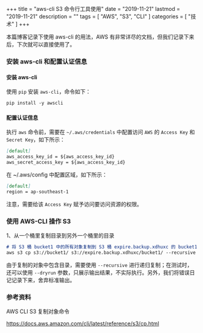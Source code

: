 +++
title = "aws-cli S3 命令行工具使用"
date = "2019-11-21"
lastmod = "2019-11-21"
description = ""
tags = [
    "AWS",
    "S3",
    "CLI"
]
categories = [
    "技术"
]
+++

本篇博客记录下使用 aws-cli 的用法，AWS 有非常详尽的文档，但我们记录下来后，下次就可以直接使用了。

<!--more-->

### 安装 aws-cli 和配置认证信息

#### 安装 aws-cli
使用 `pip` 安装 `aws-cli`，命令如下：
```markdown
pip install -y awscli
```

#### 配置认证信息
执行 `aws` 命令前，需要在 `~/.aws/credentials` 中配置访问 `AWS` 的 `Access Key` 和 `Secret Key`，如下所示：
```markdown
[default]
aws_access_key_id = ${aws_access_key_id}
aws_secret_access_key = ${aws_access_key_id}
```
在 ~/.aws/config 中配置区域，如下所示：
```markdown
[default]
region = ap-southeast-1
```

注意，需要给该 `Access Key` 赋予访问要访问资源的权限。

### 使用 AWS-CLI 操作 S3

1、从一个桶里复制目录到另外一个桶里的目录
```markdown
# 将 S3 桶 bucket1 中的所有对象复制到 S3 桶 expire.backup.xdhuxc 的 bucket1 目录下
aws s3 cp s3://bucket1/ s3://expire.backup.xdhuxc/bucket1/ --recursive 2>./copys3_bucket1_error.log 1>/dev/null
```
由于复制的对象中包含目录，需要使用 `--recursive` 进行递归复制；在测试时，还可以使用 `--dryrun` 参数，只展示输出结果，不实际执行。另外，我们将错误日记记录下来，舍弃标准输出。


### 参考资料

AWS CLI S3 复制对象命令

https://docs.aws.amazon.com/cli/latest/reference/s3/cp.html


